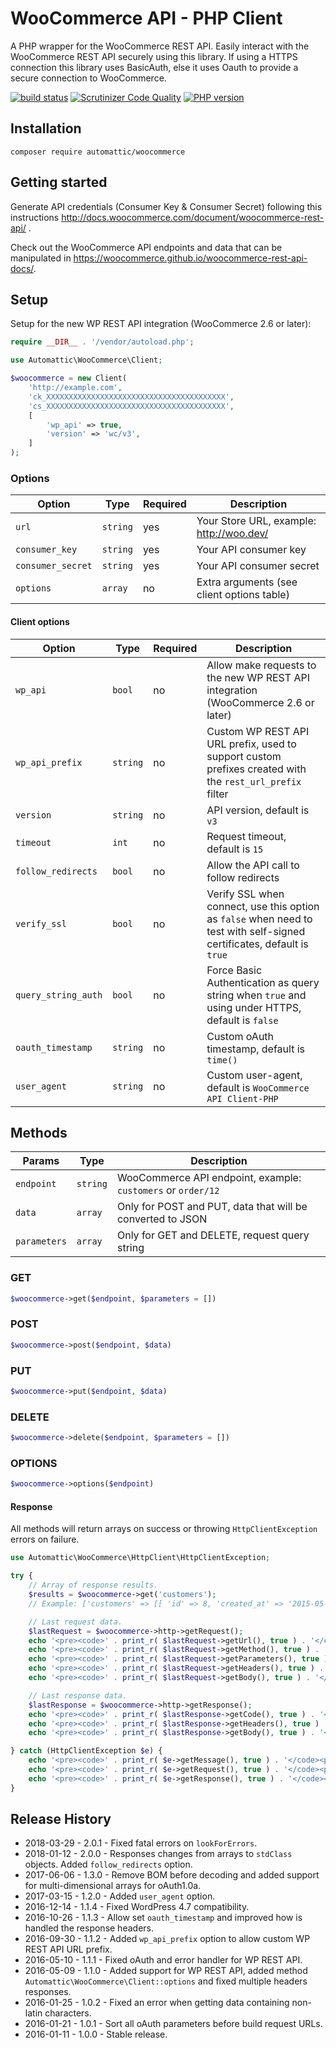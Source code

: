 # WooCommerce API - PHP Client

A PHP wrapper for the WooCommerce REST API. Easily interact with the WooCommerce REST API securely using this library. If using a HTTPS connection this library uses BasicAuth, else it uses Oauth to provide a secure connection to WooCommerce.

[![build status](https://secure.travis-ci.org/woocommerce/wc-api-php.svg)](http://travis-ci.org/woocommerce/wc-api-php)
[![Scrutinizer Code Quality](https://scrutinizer-ci.com/g/woocommerce/wc-api-php/badges/quality-score.png?b=master)](https://scrutinizer-ci.com/g/woocommerce/wc-api-php/?branch=master)
[![PHP version](https://badge.fury.io/ph/automattic%2Fwoocommerce.svg)](https://packagist.org/packages/automattic/woocommerce)

## Installation

```
composer require automattic/woocommerce
```

## Getting started

Generate API credentials (Consumer Key & Consumer Secret) following this instructions <http://docs.woocommerce.com/document/woocommerce-rest-api/>
.

Check out the WooCommerce API endpoints and data that can be manipulated in <https://woocommerce.github.io/woocommerce-rest-api-docs/>.

## Setup

Setup for the new WP REST API integration (WooCommerce 2.6 or later):

```php
require __DIR__ . '/vendor/autoload.php';

use Automattic\WooCommerce\Client;

$woocommerce = new Client(
    'http://example.com', 
    'ck_XXXXXXXXXXXXXXXXXXXXXXXXXXXXXXXXXXXXXXXX', 
    'cs_XXXXXXXXXXXXXXXXXXXXXXXXXXXXXXXXXXXXXXXX',
    [
        'wp_api' => true,
        'version' => 'wc/v3',
    ]
);
```

### Options

|       Option      |   Type   | Required |                Description                 |
| ----------------- | -------- | -------- | ------------------------------------------ |
| `url`             | `string` | yes      | Your Store URL, example: http://woo.dev/   |
| `consumer_key`    | `string` | yes      | Your API consumer key                      |
| `consumer_secret` | `string` | yes      | Your API consumer secret                   |
| `options`         | `array`  | no       | Extra arguments (see client options table) |

#### Client options

|        Option       |   Type   | Required |                                                      Description                                                       |
|---------------------|----------|----------|------------------------------------------------------------------------------------------------------------------------|
| `wp_api`            | `bool`   | no       | Allow make requests to the new WP REST API integration (WooCommerce 2.6 or later)                                      |
| `wp_api_prefix`     | `string` | no       | Custom WP REST API URL prefix, used to support custom prefixes created with the `rest_url_prefix` filter               |
| `version`           | `string` | no       | API version, default is `v3`                                                                                           |
| `timeout`           | `int`    | no       | Request timeout, default is `15`                                                                                       |
| `follow_redirects`  | `bool`   | no       | Allow the API call to follow redirects                                                                                 |
| `verify_ssl`        | `bool`   | no       | Verify SSL when connect, use this option as `false` when need to test with self-signed certificates, default is `true` |
| `query_string_auth` | `bool`   | no       | Force Basic Authentication as query string when `true` and using under HTTPS, default is `false`                       |
| `oauth_timestamp`   | `string` | no       | Custom oAuth timestamp, default is `time()`                                                                            |
| `user_agent`        | `string` | no       | Custom user-agent, default is `WooCommerce API Client-PHP`                                                             |

## Methods

|    Params    |   Type   |                         Description                          |
| ------------ | -------- | ------------------------------------------------------------ |
| `endpoint`   | `string` | WooCommerce API endpoint, example: `customers` or `order/12` |
| `data`       | `array`  | Only for POST and PUT, data that will be converted to JSON   |
| `parameters` | `array`  | Only for GET and DELETE, request query string                |

### GET

```php
$woocommerce->get($endpoint, $parameters = [])
```

### POST

```php
$woocommerce->post($endpoint, $data)
```

### PUT

```php
$woocommerce->put($endpoint, $data)
```

### DELETE

```php
$woocommerce->delete($endpoint, $parameters = [])
```

### OPTIONS

```php
$woocommerce->options($endpoint)
```

#### Response

All methods will return arrays on success or throwing `HttpClientException` errors on failure.


```php
use Automattic\WooCommerce\HttpClient\HttpClientException;

try {
    // Array of response results.
    $results = $woocommerce->get('customers');
    // Example: ['customers' => [[ 'id' => 8, 'created_at' => '2015-05-06T17:43:51Z', 'email' => ...

    // Last request data.
    $lastRequest = $woocommerce->http->getRequest();
    echo '<pre><code>' . print_r( $lastRequest->getUrl(), true ) . '</code><pre>'; // Requested URL (string).
    echo '<pre><code>' . print_r( $lastRequest->getMethod(), true ) . '</code><pre>'; // Request method (string).
    echo '<pre><code>' . print_r( $lastRequest->getParameters(), true ) . '</code><pre>'; // Request parameters (array).
    echo '<pre><code>' . print_r( $lastRequest->getHeaders(), true ) . '</code><pre>'; // Request headers (array).
    echo '<pre><code>' . print_r( $lastRequest->getBody(), true ) . '</code><pre>'; // Request body (JSON).

    // Last response data.
    $lastResponse = $woocommerce->http->getResponse();
    echo '<pre><code>' . print_r( $lastResponse->getCode(), true ) . '</code><pre>'; // Response code (int).
    echo '<pre><code>' . print_r( $lastResponse->getHeaders(), true ) . '</code><pre>'; // Response headers (array).
    echo '<pre><code>' . print_r( $lastResponse->getBody(), true ) . '</code><pre>'; // Response body (JSON).

} catch (HttpClientException $e) {
    echo '<pre><code>' . print_r( $e->getMessage(), true ) . '</code><pre>'; // Error message.
    echo '<pre><code>' . print_r( $e->getRequest(), true ) . '</code><pre>'; // Last request data.
    echo '<pre><code>' . print_r( $e->getResponse(), true ) . '</code><pre>'; // Last response data.
}
```

## Release History

- 2018-03-29 - 2.0.1 - Fixed fatal errors on `lookForErrors`.
- 2018-01-12 - 2.0.0 - Responses changes from arrays to `stdClass` objects. Added `follow_redirects` option.
- 2017-06-06 - 1.3.0 - Remove BOM before decoding and added support for multi-dimensional arrays for oAuth1.0a.
- 2017-03-15 - 1.2.0 - Added `user_agent` option.
- 2016-12-14 - 1.1.4 - Fixed WordPress 4.7 compatibility.
- 2016-10-26 - 1.1.3 - Allow set `oauth_timestamp` and improved how is handled the response headers.
- 2016-09-30 - 1.1.2 - Added `wp_api_prefix` option to allow custom WP REST API URL prefix.
- 2016-05-10 - 1.1.1 - Fixed oAuth and error handler for WP REST API.
- 2016-05-09 - 1.1.0 - Added support for WP REST API, added method `Automattic\WooCommerce\Client::options` and fixed multiple headers responses.
- 2016-01-25 - 1.0.2 - Fixed an error when getting data containing non-latin characters.
- 2016-01-21 - 1.0.1 - Sort all oAuth parameters before build request URLs.
- 2016-01-11 - 1.0.0 - Stable release.
